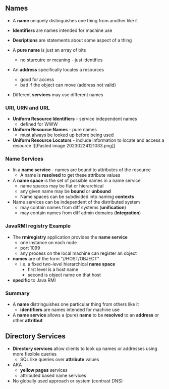 
## Names

- A **name** uniquely distinguishes one thing from another like it
- **Identifiers** are names intended for machine use 
- **Desriptions** are statements about some aspect of a thing 

- A **pure name** is just an array of bits
	- no sturcutre or meaning - just identifies
- An **address** specifically locates a resources
	- good for access
	- bad if the object can move (address not valid)
- Different **services** may use different names 

### URI, URN and URL

- **Uniform Resource Identifiers** - service independent names
	- defined for WWW
- **Uniform Resource Names** - pure names
	- must always be looked up before being used 
- **Uniform Resource Locators** - include information to locate and access a resource 
![[Pasted image 20230224121033.png]]

### Name Services 

- In a **name service** - names are bound to attributes of the resource
	- A name is **resolved** to get these attribute values
- A **name space** is the set of possible names in a name service 
	- name spaces may be flat or hierarchical
	- any given name may be **bound** or **unbound**
	- Name spaces can be subdivided into naming **contexts**
- Name services can be independent of the distributed system
	- may contain names from diff systems (**unification**)
	- may contain names from diff admin domains (**Integration**)

### JavaRMI registry Example

- The **rmiregistry** application provides the **name service** 
	- one instance on each node
	- port 1099
	- any process on the local machine can register an object
- **names** are of the form "//HOST/OBJECT"
	- i.e. a fixed two-level hierarchical **name space**
		- first level is a host name
		- second is object name on that host
- **specific** to Java RMI

### Summary

- A **name** distringuishes one particular thing from others like it
	- **identifiers** are names intended for machine use 
- A **name service** allows a (pure) **name** to be **resolved** to an **address** or other **attritbut**

## Directory Services

- **Directory services** allow clients to look up names or addresses using more flexible queries
	- SQL like queries over **attribute** values 
- AKA
	- **yellow pages** services
	- attributed based name services
- No globally used approach or system (contrast DNS)